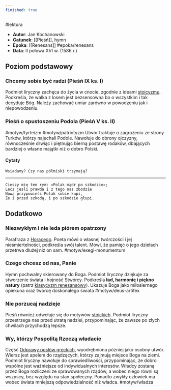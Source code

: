 ```yaml
---
finished: true
---
```

#lektura
- **Autor**: Jan Kochanowski
- **Gatunek**: [[Pieśń]], hymn
- **Epoka**: [[Renesans]] #epoka/renesans
- **Data**: II połowa XVI w. (1586 r.)

## Poziom podstawowy
### Chcemy sobie być radzi (Pieśń IX ks. I)
Podmiot liryczny zachęca do życia w cnocie, zgodnie z ideami [stoicyzmu](Filozofia%20starożytna#^stoicyzm). Podkreśla, że walka z losem jest bezsensowna bo o wszystkim i tak decyduje Bóg. Należy zachować umiar zarówno w powodzeniu jak i niepowodzeniu.
### Pieśń o spustoszeniu Podola (Pieśń V ks. II)
#motyw/tyrteizm #motyw/patriotyzm
Utwór traktuje o zagrożeniu ze strony Turków, którzy najechali Podole. Nawołuje do obrony ojczyzny, równocześnie drwiąc i piętnując bierną postawę rodaków, dbających bardziej o własne majątki niż o dobro Polski.
#### Cytaty
	Wsiadamy? Czy nas półmiski trzymają?
---
	Cieszy mię ten rym: «Polak mądr po szkodzie»;
	Lecz jesli prawda i z tego nas zbodzie
	Nową przypowieść Polak sobie kupi,
	Że i przed szkodą, i po szkodzie głupi.

## Dodatkowo

### Niezwykłym i nie leda piórem opatrzony
Parafraza z [Horacego](Horacy). Poeta mówi o własnej twórczości i jej nieśmiertelności, podkreśla swój talent. Mówi, że pamięć o jego dziełach przetrwa dłużej niż on sam. #motyw/exegi-monumentum 

### Czego chcesz od nas, Panie
Hymn pochwalny skierowany do Boga. Podmiot liryczny dziękuje za stworzenie świata i hojność Stwórcy. Podkreśla **ład, harmonię i piękno natury** (patrz [klasycyzm renesansowy](Filozofia%20renesansu.md#Klasycyzm%20renesansowy)). Ukazuje Boga jako miłosiernego opiekuna oraz twórcę doskonałego świata #motyw/deus-artifex
### Nie porzucaj nadzieje
Pieśń również odwołuje się do motywów [stoickich](Filozofia%20starożytna#^stoicyzm). Podmiot liryczny przestrzega nas przed utratą nadziei, przypominając, że zawsze po złych chwilach przychodzą lepsze.
### Wy, którzy Pospolitą Rzeczą władacie
Część [Odprawy posłów greckich](Odprawa%20posłów%20greckich), wyodrębniona później jako osobny utwór.
Wiersz jest apelem do rządzących, którzy zajmują miejsce Boga na ziemi. Podmiot liryczny nawołuje do sprawiedliwości, przypominając, że dobro wspólne jest ważniejsze od indywidualnych interesów. 
Władcy zostaną przez Boga rozliczeni ze sprawowanych rządów, a wobec niego równi są wszyscy, bez względu na stan społeczny. Ponadto zwykły człowiek ma wobec świata mniejszą odpowiedzialność niż władca. #motyw/władza 